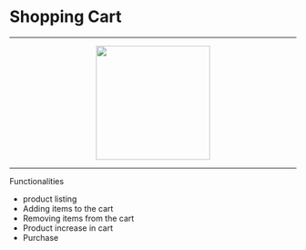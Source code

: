 # Shopping Cart

***
<div style="text-align:center"><img src="app.gif" width="200" /></div>

***
Functionalities
  - product listing
  - Adding items to the cart
  - Removing items from the cart
  - Product increase in cart
  - Purchase